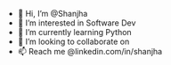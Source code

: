 - 👋 Hi, I’m @Shanjha
- 👀 I’m interested in Software Dev
- 🌱 I’m currently learning Python
- 💞️ I’m looking to collaborate on 
- 📫 Reach me @linkedin.com/in/shanjha

<!---
Shanjha/Shanjha is a ✨ special ✨ repository because its `README.md` (this file) appears on your GitHub profile.
You can click the Preview link to take a look at your changes.
--->
